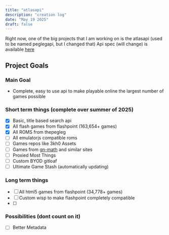 ```yaml
---
title: "atlasapi"
description: "creation log"
date: "May 19 2025"
draft: false
---
```

Right now, one of the big projects that I am working on is the atlasapi (used to be named peglegapi, but I changed that)
Api spec (will change) is available [here](https://pegleg.stoplight.io/docs/peglegapi)
## Project Goals
### Main Goal
- Complete, easy to use api to make playable online the largest number of games possible
### Short term things (complete over summer of 2025)
- [x] Basic, title based search api
- [x] All flash games from flashpoint (163,654+ games)
- [x] All ROMS from thepegleg
- [ ] All emulatorjs compatible roms
- [ ] Games repos like 3kh0 Assets
- [ ] Games from [gn-math](https://gn-math.github.io) and similar sites
- [ ] Proxied Most Things
- [ ] Custom BYOD gitloaf
- [ ] Ultimate Game Stash (automatically updating)
### Long term things
- [ ] All html5 games from flashpoint (34,778+ games)
- [ ] Custom wisp to make flashpoint completely compatible
- [ ] 
### Possibilities (dont count on it)
- [ ] Better Metadata

